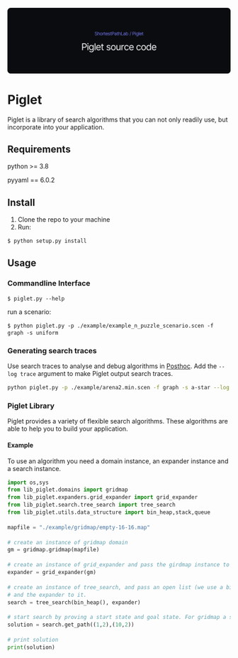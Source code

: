 ![banner](./banner.png)

# Piglet

Piglet is a library of search algorithms that you can not only readily use, but incorporate into your application.

## Requirements

python >= 3.8

pyyaml == 6.0.2

## Install

1. Clone the repo to your machine
2. Run:

```
$ python setup.py install
```

## Usage

### Commandline Interface

```
$ piglet.py --help
```

run a scenario:

```
$ python piglet.py -p ./example/example_n_puzzle_scenario.scen -f graph -s uniform
```

### Generating search traces

Use search traces to analyse and debug algorithms in [Posthoc](https://posthoc.pathfinding.ai). Add the `--log trace` argument to make Piglet output search traces.

```bash
python piglet.py -p ./example/arena2.min.scen -f graph -s a-star --log trace
```

### Piglet Library

Piglet provides a variety of flexible search algorithms. These algorithms are
able to help you to build your application.

#### Example

To use an algorithm you need a domain instance, an expander instance and a search instance.

```python
import os,sys
from lib_piglet.domains import gridmap
from lib_piglet.expanders.grid_expander import grid_expander
from lib_piglet.search.tree_search import tree_search
from lib_piglet.utils.data_structure import bin_heap,stack,queue

mapfile = "./example/gridmap/empty-16-16.map"

# create an instance of gridmap domain
gm = gridmap.gridmap(mapfile)

# create an instance of grid_expander and pass the girdmap instance to the expander.
expander = grid_expander(gm)

# create an instance of tree_search, and pass an open list (we use a binary heap here)
# and the expander to it.
search = tree_search(bin_heap(), expander)

# start search by proving a start state and goal state. For gridmap a state is a (x,y) tuple
solution = search.get_path((1,2),(10,2))

# print solution
print(solution)

```
